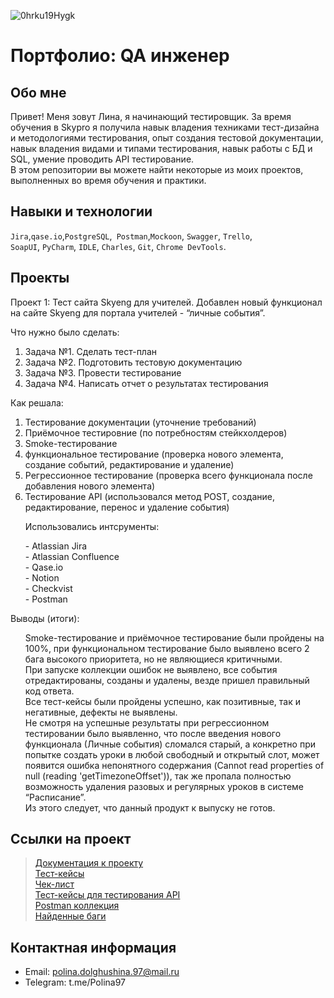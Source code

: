 ![0hrku19Hygk](https://github.com/LinaD1997/Portfolio/assets/141436718/d66bc0b6-5ba5-4c92-9066-b1b282e78209)

# Портфолио: QA инженер

## Обо мне 

Привет! Меня зовут Лина, я начинающий тестировщик. За время обучения в Skypro я получила навык владения техниками тест-дизайна и методологиями тестирования, опыт создания тестовой документации, навык владения видами и типами тестирования, навык работы с БД и SQL, умение проводить API тестирование. <br>
В этом репозитории вы можете найти некоторые из моих проектов, выполненных во время обучения и практики.
<br>

## Навыки и технологии
``Jira``,``qase.io``,``PostgreSQL``,`` Postman``,``Mockoon``, ``Swagger``, ``Trello``, <br>
``SoapUI``, ``PyCharm``, ``IDLE``, ``Charles``, ``Git``, ``Chrome DevTools``.




## Проекты

<p> Проект 1: Тест сайта Skyeng для учителей. Добавлен новый функционал на сайте Skyeng для портала учителей - “личные события”. </p>
<p>Что нужно было сделать:<p>
<ol>
  <li>Задача №1. Сделать тест-план</li>
  <li>Задача №2. Подготовить тестовую документацию</li>  
  <li>Задача №3. Провести тестирование</li>
  <li>Задача №4. Написать отчет о результатах тестирования</li>
</ol>

<p>Как решала:<p>
<ol>
  <li>Тестирование документации (уточнение требований)</li>
  <li>Приёмочное тестировние (по потребностям стейкхолдеров)</li>  
  <li>Smoke-тестирование</li>
  <li>функциональное тестирование (проверка нового элемента, создание событий, редактирование и удаление)</li>
  <li>Регрессионное тестирование (проверка всего функционала после добавления нового элемента)</li>
  <li> Тестирование API (использовался метод POST, создание, редактирование, перенос и удаление события)</li>
</ol>
<ol>
 <p> Использовались интсрументы:</p>
 - Atlassian Jira<br>
 - Atlassian Confluence<br>
 - Qase.io<br>
 - Notion<br>
 - Сheckvist<br>
 - Postman   
 </ol>

<p>Выводы (итоги):</p>
<ol>
<p>Smoke-тестирование и приёмочное тестирование были пройдены на 100%, при функциональном тестирование было выявлено всего 2 бага высокого приоритета, но не являющиеся критичными.<br> 
При запуске коллекции ошибок не выявлено, все события отредактированы, созданы и удалены, везде пришел правильный код ответа.<br>
Все тест-кейсы были пройдены успешно, как позитивные, так и негативные, дефекты не выявлены.<br>
Не смотря на успешные результаты при регрессионном тестировании было выявленно, что после введения нового функционала (Личные события) сломался старый, а конкретно при попытке создать уроки в любой свободный и открытый слот, может появится ошибка непонятного содержания (Cannot read properties of null (reading 'getTimezoneOffset')), так же пропала полностью возможность удаления разовых и регулярных уроков в системе “Расписание”.<br>
Из этого следует, что данный продукт к выпуску не готов.<br></p>
</ol>


## Ссылки на проект

> <a href="https://skyengpublic.notion.site/6746e543d02c43879de0057cafe196b0">Документация к проекту</a><br>
> <a href="https://docs.google.com/document/d/1PcW54825Ks7219hdQz9lLtYNIK1g-bfqy3QT19zHzzc/edit?usp=sharing">Тест-кейсы</a><br>
> <a href="https://docs.google.com/document/d/1S6tb9B5wgkxHVEimuVD-bYrpM9Gv_Fg_JclU387vdos/edit?usp=sharing">Чек-лист</a><br>
> <a href="https://docs.google.com/document/d/1yqEilYjDXBj3r1nBNIlEJC_Tr1fb7_SJcfO_dpc4mtQ/edit?usp=sharing">Тест-кейсы для тестирования API</a><br>
> <a href="https://drive.google.com/file/d/18F8MajOYcC1J_pYsV57jXtNVVheYxX5t/view?usp=sharing">Postman коллекция<a/><br>
> <a href="https://docs.google.com/document/d/1Si1l9ccy1C82nmucANll_526ls2DTiS6MSwGqBo49k0/edit?usp=sharing">Найденные баги<a/>


## Контактная информация
- Email: polina.dolghushina.97@mail.ru
- Telegram: t.me/Polina97
